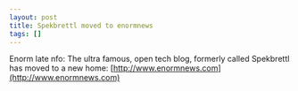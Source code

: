 ```yaml
---
layout: post
title: Spekbrettl moved to enormnews
tags: []
---
```

Enorm late nfo: The ultra famous, open tech blog, formerly called Spekbrettl has moved to a new home: [http://www.enormnews.com](http://www.enormnews.com)
